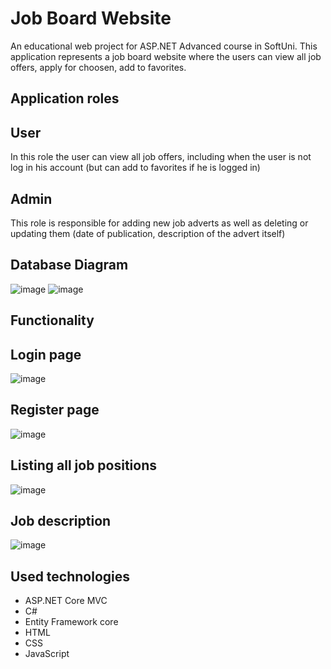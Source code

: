 
# Job Board Website

An educational web project for ASP.NET Advanced course in SoftUni. This application represents a job board website where the users can view all job offers, apply for choosen, add to favorites.


## Application roles

## User
In this role the user can view all job offers, including when the user is not log in his account (but can add to favorites if he is logged in)

## Admin
This role is responsible for adding new job adverts as well as deleting or updating them (date of publication, description of the advert itself)

## Database Diagram
![image](https://github.com/user-attachments/assets/f5a7d800-aeca-48df-994d-03f314bceec2)
![image](https://github.com/user-attachments/assets/355919c5-e246-4b79-8a78-7f6fc5775715)


## Functionality

## Login page
![image](https://github.com/user-attachments/assets/92499180-1b1f-4413-a3a5-08f7bb64ebf1)

## Register page
![image](https://github.com/user-attachments/assets/4390bda1-2dc0-42be-9ae7-959c7d5ee8ae)

## Listing all job positions
![image](https://github.com/user-attachments/assets/c272214e-8ffa-4a8d-8b9e-5b9de06861f5)

## Job description
![image](https://github.com/user-attachments/assets/d6e2ed61-c292-4cb0-b4ba-f5c2b5082ae0)


## Used technologies
* ASP.NET Core MVC 
* C#
* Entity Framework core
* HTML
* CSS
* JavaScript
